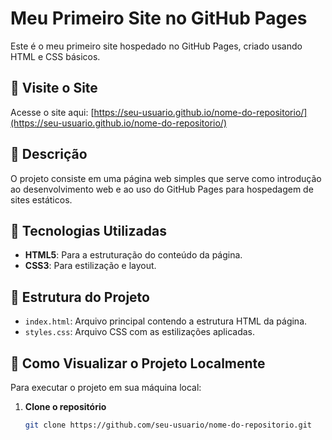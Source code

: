 # Meu Primeiro Site no GitHub Pages

Este é o meu primeiro site hospedado no GitHub Pages, criado usando HTML e CSS básicos.

## 📌 Visite o Site

Acesse o site aqui: [https://seu-usuario.github.io/nome-do-repositorio/](https://seu-usuario.github.io/nome-do-repositorio/)

## 📝 Descrição

O projeto consiste em uma página web simples que serve como introdução ao desenvolvimento web e ao uso do GitHub Pages para hospedagem de sites estáticos.

## 🚀 Tecnologias Utilizadas

- **HTML5**: Para a estruturação do conteúdo da página.
- **CSS3**: Para estilização e layout.

## 📂 Estrutura do Projeto

- `index.html`: Arquivo principal contendo a estrutura HTML da página.
- `styles.css`: Arquivo CSS com as estilizações aplicadas.

## 📖 Como Visualizar o Projeto Localmente

Para executar o projeto em sua máquina local:

1. **Clone o repositório**

   ```bash
   git clone https://github.com/seu-usuario/nome-do-repositorio.git
